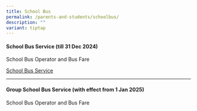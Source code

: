 ```yaml
---
title: School Bus
permalink: /parents-and-students/schoolbus/
description: ""
variant: tiptap
---
```

<h4>School Bus Service (till 31 Dec 2024)</h4>
<p>School Bus Operator and Bus Fare</p>
<p><a href="/files/school%20bus%20service%201.pdf" rel="noopener noreferrer nofollow" target="_blank">School Bus Service</a>
</p>
<hr>
<h4>Group School Bus Service (with effect from 1 Jan 2025)</h4>
<p>School Bus Operator and Bus Fare</p>
<p></p>
<p></p>
<p></p>